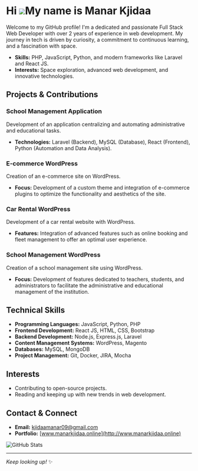 # Hi ![](https://user-images.githubusercontent.com/18350557/176309783-0785949b-9127-417c-8b55-ab5a4333674e.gif)My name is **Manar Kjidaa**

Welcome to my GitHub profile! I'm a dedicated and passionate Full Stack Web Developer with over 2 years of experience in web development. My journey in tech is driven by curiosity, a commitment to continuous learning, and a fascination with space.

- **Skills:** PHP, JavaScript, Python, and modern frameworks like Laravel and React JS.
- **Interests:** Space exploration, advanced web development, and innovative technologies.

## Projects & Contributions

### School Management Application
Development of an application centralizing and automating administrative and educational tasks.
- **Technologies:** Laravel (Backend), MySQL (Database), React (Frontend), Python (Automation and Data Analysis).

### E-commerce WordPress
Creation of an e-commerce site on WordPress.
- **Focus:** Development of a custom theme and integration of e-commerce plugins to optimize the functionality and aesthetics of the site.

### Car Rental WordPress
Development of a car rental website with WordPress.
- **Features:** Integration of advanced features such as online booking and fleet management to offer an optimal user experience.

### School Management WordPress
Creation of a school management site using WordPress.
- **Focus:** Development of features dedicated to teachers, students, and administrators to facilitate the administrative and educational management of the institution.

## Technical Skills

- **Programming Languages:** JavaScript, Python, PHP
- **Frontend Development:** React JS, HTML, CSS, Bootstrap
- **Backend Development:** Node.js, Express.js, Laravel
- **Content Management Systems:** WordPress, Magento
- **Databases:** MySQL, MongoDB
- **Project Management:** Git, Docker, JIRA, Mocha

## Interests

- Contributing to open-source projects.
- Reading and keeping up with new trends in web development.

## Contact & Connect

- **Email:** [kjidaamanar09@gmail.com](mailto:kjidaamanar09@gmail.com)
- **Portfolio:** [www.manarkjidaa.online](http://www.manarkjidaa.online)

![GitHub Stats](https://github-readme-stats.vercel.app/api?username=yourusername&show_icons=true&theme=radical)

---

*Keep looking up!* ✨
